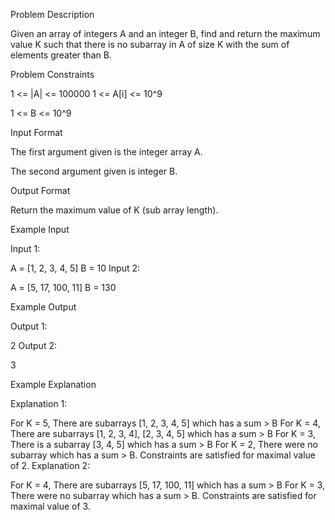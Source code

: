 Problem Description

Given an array of integers A and an integer B, find and return the maximum value K such that there is no subarray in A of size K with the sum of elements greater than B.

Problem Constraints

1 <= |A| <= 100000
1 <= A[i] <= 10^9

1 <= B <= 10^9

Input Format

The first argument given is the integer array A.

The second argument given is integer B.

Output Format

Return the maximum value of K (sub array length).

Example Input

Input 1:

A = [1, 2, 3, 4, 5]
B = 10
Input 2:

A = [5, 17, 100, 11]
B = 130

Example Output

Output 1:

2
Output 2:

3

Example Explanation

Explanation 1:

For K = 5, There are subarrays [1, 2, 3, 4, 5] which has a sum > B
For K = 4, There are subarrays [1, 2, 3, 4], [2, 3, 4, 5] which has a sum > B
For K = 3, There is a subarray [3, 4, 5] which has a sum > B
For K = 2, There were no subarray which has a sum > B.
Constraints are satisfied for maximal value of 2.
Explanation 2:

For K = 4, There are subarrays [5, 17, 100, 11] which has a sum > B
For K = 3, There were no subarray which has a sum > B.
Constraints are satisfied for maximal value of 3.

